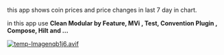 this app shows coin prices and price changes in last 7 day in chart.

in this app use **Clean Modular by Feature, MVi , Test, Convention Plugin , Compose, Hilt  and ...**

[![temp-Imagenqb1j6.avif](https://i.postimg.cc/d01FZ9Cv/temp-Imagenqb1j6.avif)](https://postimg.cc/XrTmTdxD)
